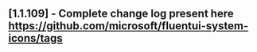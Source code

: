 ## [1.1.109] - Complete change log present here https://github.com/microsoft/fluentui-system-icons/tags